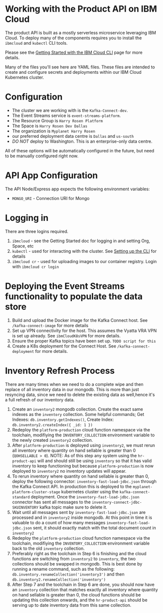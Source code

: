 # Working with the Product API on IBM Cloud
The product API is built as a mostly serverless microservice leveraging IBM Cloud.
To deploy many of the components requires you to install the `ibmcloud` and `kubectl` CLI tools.

Please see the [Getting Started with the IBM Cloud CLI](https://console.bluemix.net/docs/cli/index.html#overview) page for more details.

Many of the files you'll see here are YAML files. These files are intended to create
and configure secrets and deployments within our IBM Cloud Kubernetes cluster.

# Configuration
- The cluster we are working with is the `Kafka-Connect-dev`.
- The Event Streams service is `event-streams-platform`.
- The Resource Group is `Harry Rosen Platform`
- The Space is `Harry Rosen Dev Dallas`
- The organization is `Myplanet Harry Rosen`
- our preferred deployment data centre is `Dallas` and `us-south`
- *DO NOT* deploy to Washington. This is an enterprise-only data centre.

All of these options will be automatically configured in the future, but need to be manually configured right now.

# API App Configuration

The API Node/Express app expects the following environment variables:
- `MONGO_URI` - Connection URI for Mongo

# Logging in
There are three logins required.
1. `ibmcloud` - see the Getting Started doc for logging in and setting Org, Space, etc
2. `kubectl` - used for interacting with the cluster. See [Setting up the CLI](https://console.bluemix.net/docs/containers/cs_cli_install.html#cs_cli_configure) for details
3. `ibmcloud cr` - used for uploading images to our container registry. Login with `ibmcloud cr login`

# Deploying the Event Streams functionality to populate the data store

1. Build and upload the Docker image for the Kafka Connect host. See `/kafka-connect-image` for more details
2. Set up VPN connectivity for the host. This assumes the Vyatta VRA VPN is set up already. See `ibmCloudK8sVPN` for more
details.
3. Ensure the proper Kafka topics have been set up. `TODO script for this`
4. Create a K8s deployment for the Connect Host. See `/kafka-connect-deployment` for more details.

# Inventory Refresh Process

There are many times when we need to do a complete wipe and then replace of all inventory data in our mongodb. This is more than just resyncing data, since we need to delete the existing data as well,hence it's a full refresh of our inventory data.
1. Create an `inventory2` mongodb collection. Create the exact same indexes as the `inventory` collection. Some helpful commands; Get Indexes: `db.inventory.getIndexes()`, Create Index: `db.inventory2.createIndex({ _id: 1 })`
2. Redeploy the `platform-production` cloud function namespace via the toolchain, modifiying the `INVENTORY_COLLECTION` environment variable to the newly created `inventory2` collection.
3. After `platform-production` is deployed using `inventory2`, we must rerun all inventory where quantity on hand sellable is greater than 0 (`QOHSELLABLE > 0`). NOTE: As of this step any system using the `hr-product-api` will and should still be using `inventory` so that it has valid inventory to keep functioning but because `platform-production` is now deployed to `inventory2` no inventory updates will appear. 
4. To rerun inventory where quantity on hand sellable is greater than 0, deploy the following connector: `inventory-fast-load-jdbc.json` through the Kafka Connect API. In production this is deployed to the `myplanet-platform-cluster-stage` kubernetes cluster using the `kafka-connect-standard` deployment. Once the `inventory-fast-load-jdbc.json` connector has sent all messages to the `inventory-connect-jdbc-SKUINVENTORY` kafka topic make sure to delete it.
5. Wait until all messages sent by `inventory-fast-load-jdbc.json` are processed and in `inventory2` inside mongodb. At this point in time it is valuable to do a count of how many messages `inventory-fast-load-jdbc.json` sent, it should exactly match with the total document count in `inventory2`
6. Redeploy the `platform-production` cloud function namespace via the toolchain, modifiying the `INVENTORY_COLLECTION` environment variable back to the old `inventory` collection.
7. Preferably right as the toolchain in Step 6 is finishing and the cloud functions are switching from `inventory2` to `inventory`, the two collections should be swapped in mongodb. This is best done by running a rename command, such as the following: `db.inventory.renameCollection('inventory3')` and then `db.inventory2.renameCollection('inventory')`
8. After Step 7 and the toolchain in Step 6 are done, you should now have an `inventory` collection that matches exactly all inventory where quantity on hand sellable is greater than 0, the cloud functions should be updating this collection onwards, and the `hr-product-api` should be serving up to date inventory data from this same collection. 
